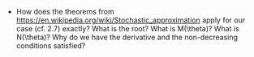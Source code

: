 - How does the theorems from https://en.wikipedia.org/wiki/Stochastic_approximation apply for our case (cf. 2.7) exactly? What is the root? What is M(\theta)? What is N(\theta)? Why do we have the derivative and the non-decreasing conditions satisfied?
